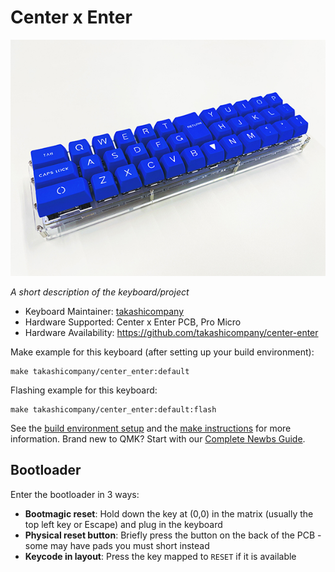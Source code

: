 # Center x Enter

![image](https://raw.githubusercontent.com/takashicompany/center-enter/master/images/qmk.jpg)

*A short description of the keyboard/project*

* Keyboard Maintainer: [takashicompany](https://github.com/takashicompany)
* Hardware Supported: Center x Enter PCB, Pro Micro
* Hardware Availability: https://github.com/takashicompany/center-enter

Make example for this keyboard (after setting up your build environment):

    make takashicompany/center_enter:default

Flashing example for this keyboard:

    make takashicompany/center_enter:default:flash

See the [build environment setup](https://docs.qmk.fm/#/getting_started_build_tools) and the [make instructions](https://docs.qmk.fm/#/getting_started_make_guide) for more information. Brand new to QMK? Start with our [Complete Newbs Guide](https://docs.qmk.fm/#/newbs).

## Bootloader

Enter the bootloader in 3 ways:

* **Bootmagic reset**: Hold down the key at (0,0) in the matrix (usually the top left key or Escape) and plug in the keyboard
* **Physical reset button**: Briefly press the button on the back of the PCB - some may have pads you must short instead
* **Keycode in layout**: Press the key mapped to `RESET` if it is available

